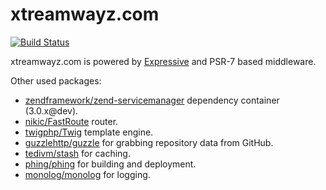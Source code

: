 # xtreamwayz.com

[![Build Status](https://travis-ci.org/xtreamwayz/xtreamwayz.com.svg?branch=master)](https://travis-ci.org/xtreamwayz/xtreamwayz.com)

xtreamwayz.com is powered by [Expressive](https://github.com/zendframework/zend-expressive) and PSR-7 based middleware.

Other used packages:

- [zendframework/zend-servicemanager](https://github.com/zendframework/zend-servicemanager) dependency container (3.0.x@dev).
- [nikic/FastRoute](https://github.com/nikic/FastRoute) router.
- [twigphp/Twig](https://github.com/nikic/FastRoute) template engine.
- [guzzlehttp/guzzle](https://github.com/guzzlehttp/guzzle) for grabbing repository data from GitHub.
- [tedivm/stash](https://github.com/tedious/Stash) for caching.
- [phing/phing](https://github.com/phing/phing) for building and deployment.
- [monolog/monolog](https://github.com/monolog/monolog) for logging.

